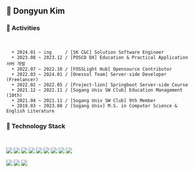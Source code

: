 

<!-- ![Github Graph](https://activity-graph.herokuapp.com/graph?username=myway00&area=false&theme=react-dark&hide_border=true&custom_title=👩‍🚀🌊DONGYUN🌊👩‍🚀) -->

<div>

<h2>🚀 Dongyun Kim
<br>
<!-- <br> -->
 
 
<!--[![Hits](https://hits.seeyoufarm.com/api/count/incr/badge.svg?url=https%3A%2F%2Fgithub.com%2Fmyway00&count_bg=%23E8F5F9&title_bg=%237095E7&icon=&icon_color=%23FFFFFF&title=dong-yunny&edge_flat=false)](https://hits.seeyoufarm.com) -->

<h3>🚀 Activities </h3>
 <br>
 
```
  • 2024.01 ~ ing     / [SK C&C] Solution Software Engineer 
  • 2023.08 ~ 2023.12 / [POSCO DX] Education & Practical Application 서버 개발 
  • 2022.07 ~ 2022.10 / [FOSSLight Hub] Opensource Contributor
  • 2022.03 ~ 2024.01 / [Onessol Team] Server-side Developer (Freelancer)
  • 2022.02 ~ 2022.05 / [Project-lion] Springboot Server-side Course 
  • 2021.12 ~ 2022.11 / [Sogang Univ SW Club] Education Management (10th)  
  • 2021.04 ~ 2021.11 / [Sogang Univ SW Club] 9th Member 
  • 2019.03 ~ 2023.08 / [Sogang Univ] M.S. in Computer Science & English Literature
```

 
<!--<h3>🌼 Information </h3>
<br>

 <a href="노션주소"><img src="https://img.shields.io/badge/Notion-000000?style=flat-square&logo=Notion&logoColor=white"/></a>
<a href="https://velog.io/@주소" target="_blank"><img src="https://img.shields.io/badge/Velog-20c997?style=flat-square&logo=Vimeo&logoColor=white"/></a>
<br>
<br> -->


<h3>🚀 Technology Stack </h3>  
<br>

<img src="https://img.shields.io/badge/Java-007396?style=flat-square&logo=Java&logoColor=white"/></a>
<img src="https://img.shields.io/badge/Python-3766AB?style=flat-square&logo=Python&logoColor=white"/></a>
<img src="https://img.shields.io/badge/SpringBoot-6DB33F?style=flat-square&amp;logo=SpringBoot&amp;logoColor=white" /></a>
<img src="https://img.shields.io/badge/Django-092E20?style=flat-square&logo=Django&logoColor=white"/></a>
<img src="https://img.shields.io/badge/Mysql-4479A1?style=flat-square&logo=Mysql&logoColor=white"/></a>
<img src="https://img.shields.io/badge/PostgreSQL-316192?style=flat-square&logo=postgresql&logoColor=white"/></a>
<img src="https://img.shields.io/badge/AWS-232F3E?style=flat-square&logo=AmazonAWS&logoColor=white"/></a>
<img src="https://img.shields.io/badge/NGINX-009639?style=flat-square&amp;logo=Nginx&amp;logoColor=white">
<img src="https://img.shields.io/badge/Git-F05032?style=flat-square&logo=Git&logoColor=white" />
<!--<img src="https://img.shields.io/badge/GitHub-181717?style=flat-square&logo=GitHub&logoColor=white" /> 
<!-- <img src="https://img.shields.io/badge/Docker-006eff?style=flat-square&logo=Docker&logoColor=white"/></a>
<img src="https://img.shields.io/badge/Kubernetes-326CE5?style=flat-square&amp;logo=k8s&amp;logoColor=white"> -->
<img src="https://img.shields.io/badge/Vue.js-35495E?style=for-the-badge&logo=vuedotjs&logoColor=4FC08D"/></a>
<img src="https://img.shields.io/badge/Oracle-F80000?style=for-the-badge&logo=Oracle&logoColor=white"/></a>
<img src="https:///img.shields.io/badge/JavaScript-F7DF1E?logo=JavaScript&logoColor=000&style=flat-square"/></a>
 
 
</div>

